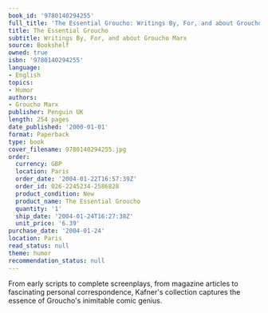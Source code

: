 ```yaml
---
book_id: '9780140294255'
full_title: 'The Essential Groucho: Writings By, For, and about Groucho Marx'
title: The Essential Groucho
subtitle: Writings By, For, and about Groucho Marx
source: Bookshelf
owned: true
isbn: '9780140294255'
language:
- English
topics:
- Humor
authors:
- Groucho Marx
publisher: Penguin UK
length: 254 pages
date_published: '2000-01-01'
format: Paperback
type: book
cover_filename: 9780140294255.jpg
order:
  currency: GBP
  location: Paris
  order_date: '2004-01-22T16:57:39Z'
  order_id: 026-2245234-2586828
  product_condition: New
  product_name: The Essential Groucho
  quantity: '1'
  ship_date: '2004-01-24T16:27:38Z'
  unit_price: '6.39'
purchase_date: '2004-01-24'
location: Paris
read_status: null
theme: humor
recommendation_status: null
---
```

From early scripts to complete screenplays, from magazine articles to fascinating personal correspondence, Kafner's collection captures the essence of Groucho's inimitable comic genius.
